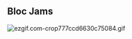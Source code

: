 Bloc Jams
-------------------------------------------------------------------------------
![ezgif.com-crop777ccd6630c75084.gif](https://s5.gifyu.com/images/ezgif.com-crop777ccd6630c75084.gif)
